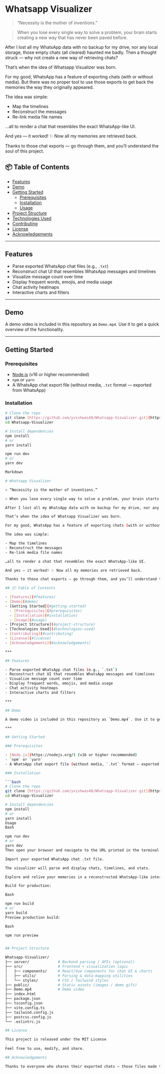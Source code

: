 # Whatsapp Visualizer

> “Necessity is the mother of inventions.”

> When you lose every single way to solve a problem, your brain starts creating a new way that has never been paved before.

After I lost all my WhatsApp data with no backup for my drive, nor any local storage, those empty chats (all cleared) haunted me badly. Then a thought struck — why not create a new way of retrieving chats?

That’s when the idea of Whatsapp Visualizer was born.

For my good, WhatsApp has a feature of exporting chats (with or without media). But there was no proper tool to use those exports to get back the memories the way they originally appeared.

The idea was simple:

- Map the timelines
- Reconstruct the messages
- Re-link media file names

…all to render a chat that resembles the exact WhatsApp-like UI.

And yes — it worked! ✨ Now all my memories are retrieved back.

Thanks to those chat exports — go through them, and you’ll understand the soul of this project.

## 📦 Table of Contents

- [Features](#features)
- [Demo](#demo)
- [Getting Started](#getting-started)
  - [Prerequisites](#prerequisites)
  - [Installation](#installation)
  - [Usage](#usage)
- [Project Structure](#project-structure)
- [Technologies Used](#technologies-used)
- [Contributing](#contributing)
- [License](#license)
- [Acknowledgements](#acknowledgements)

***

## Features

- Parse exported WhatsApp chat files (e.g., `.txt`)
- Reconstruct chat UI that resembles WhatsApp messages and timelines
- Visualize message count over time
- Display frequent words, emojis, and media usage
- Chat activity heatmaps
- Interactive charts and filters

***

## Demo

A demo video is included in this repository as `Demo.mp4`. Use it to get a quick overview of the functionality.

***

## Getting Started

### Prerequisites

- [Node.js](https://nodejs.org/) (v16 or higher recommended)
- `npm` or `yarn`
- A WhatsApp chat export file (without media, `.txt` format — exported from WhatsApp)

### Installation

```bash
# Clone the repo
git clone [https://github.com/yvishwas40/Whatsapp-Visualizer.git](https://github.com/yvishwas40/Whatsapp-Visualizer.git)
cd Whatsapp-Visualizer

# Install dependencies
npm install
# or
yarn install

npm run dev
# or
yarn dev

Markdown

# Whatsapp Visualizer

> “Necessity is the mother of inventions.”

> When you lose every single way to solve a problem, your brain starts creating a new way that has never been paved before.

After I lost all my WhatsApp data with no backup for my drive, nor any local storage, those empty chats (all cleared) haunted me badly. Then a thought struck — why not create a new way of retrieving chats?

That’s when the idea of Whatsapp Visualizer was born.

For my good, WhatsApp has a feature of exporting chats (with or without media). But there was no proper tool to use those exports to get back the memories the way they originally appeared.

The idea was simple:

- Map the timelines
- Reconstruct the messages
- Re-link media file names

…all to render a chat that resembles the exact WhatsApp-like UI.

And yes — it worked! ✨ Now all my memories are retrieved back.

Thanks to those chat exports — go through them, and you’ll understand the soul of this project.

## 📦 Table of Contents

- [Features](#features)
- [Demo](#demo)
- [Getting Started](#getting-started)
  - [Prerequisites](#prerequisites)
  - [Installation](#installation)
  - [Usage](#usage)
- [Project Structure](#project-structure)
- [Technologies Used](#technologies-used)
- [Contributing](#contributing)
- [License](#license)
- [Acknowledgements](#acknowledgements)

***

## Features

- Parse exported WhatsApp chat files (e.g., `.txt`)
- Reconstruct chat UI that resembles WhatsApp messages and timelines
- Visualize message count over time
- Display frequent words, emojis, and media usage
- Chat activity heatmaps
- Interactive charts and filters

***

## Demo

A demo video is included in this repository as `Demo.mp4`. Use it to get a quick overview of the functionality.

***

## Getting Started

### Prerequisites

- [Node.js](https://nodejs.org/) (v16 or higher recommended)
- `npm` or `yarn`
- A WhatsApp chat export file (without media, `.txt` format — exported from WhatsApp)

### Installation

```bash
# Clone the repo
git clone [https://github.com/yvishwas40/Whatsapp-Visualizer.git](https://github.com/yvishwas40/Whatsapp-Visualizer.git)
cd Whatsapp-Visualizer

# Install dependencies
npm install
# or
yarn install
Usage
Bash

npm run dev
# or
yarn dev
Then open your browser and navigate to the URL printed in the terminal (commonly http://localhost:5173).

Import your exported WhatsApp chat .txt file.

The visualizer will parse and display chats, timelines, and stats.

Explore and relive your memories in a reconstructed WhatsApp-like interface.

Build for production:

Bash

npm run build
# or
yarn build
Preview production build:

Bash

npm run preview


## Project Structure

Whatsapp-Visualizer/
├── server/             # Backend parsing / APIs (optional)
├── src/                # Frontend + visualization logic
│   ├── components/     # React/Vue components for chat UI & charts
│   ├── utils/          # Parsing & data-mapping utilities
│   └── styles/         # CSS / Tailwind styles
├── public/             # Static assets (images / demo gifs)
├── Demo.mp4            # Demo video
├── index.html
├── package.json
├── tsconfig.json
├── vite.config.ts
├── tailwind.config.js
├── postcss.config.js
└── .eslintrc.js

## License

This project is released under the MIT License
.
Feel free to use, modify, and share.

## Acknowledgements

Thanks to everyone who shares their exported chats — those files made this tool possible by helping me reconstruct memories and inspire this project.
